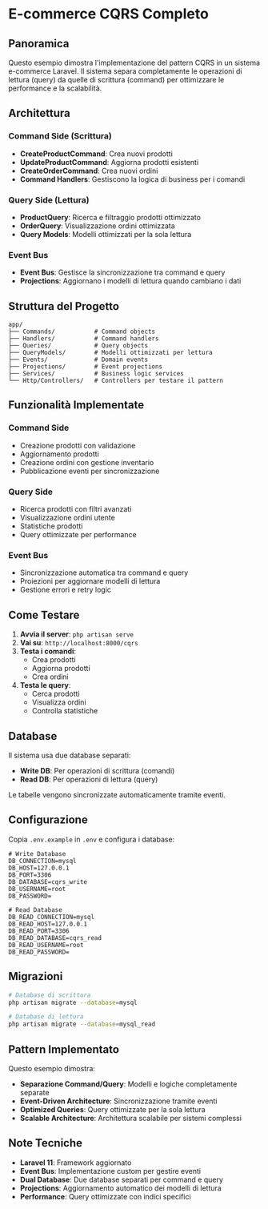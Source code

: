 # E-commerce CQRS Completo

## Panoramica

Questo esempio dimostra l'implementazione del pattern CQRS in un sistema e-commerce Laravel. Il sistema separa completamente le operazioni di lettura (query) da quelle di scrittura (command) per ottimizzare le performance e la scalabilità.

## Architettura

### Command Side (Scrittura)
- **CreateProductCommand**: Crea nuovi prodotti
- **UpdateProductCommand**: Aggiorna prodotti esistenti
- **CreateOrderCommand**: Crea nuovi ordini
- **Command Handlers**: Gestiscono la logica di business per i comandi

### Query Side (Lettura)
- **ProductQuery**: Ricerca e filtraggio prodotti ottimizzato
- **OrderQuery**: Visualizzazione ordini ottimizzata
- **Query Models**: Modelli ottimizzati per la sola lettura

### Event Bus
- **Event Bus**: Gestisce la sincronizzazione tra command e query
- **Projections**: Aggiornano i modelli di lettura quando cambiano i dati

## Struttura del Progetto

```
app/
├── Commands/           # Command objects
├── Handlers/           # Command handlers
├── Queries/            # Query objects
├── QueryModels/        # Modelli ottimizzati per lettura
├── Events/             # Domain events
├── Projections/        # Event projections
├── Services/           # Business logic services
└── Http/Controllers/   # Controllers per testare il pattern
```

## Funzionalità Implementate

### Command Side
-  Creazione prodotti con validazione
-  Aggiornamento prodotti
-  Creazione ordini con gestione inventario
-  Pubblicazione eventi per sincronizzazione

### Query Side
-  Ricerca prodotti con filtri avanzati
-  Visualizzazione ordini utente
-  Statistiche prodotti
-  Query ottimizzate per performance

### Event Bus
-  Sincronizzazione automatica tra command e query
-  Proiezioni per aggiornare modelli di lettura
-  Gestione errori e retry logic

## Come Testare

1. **Avvia il server**: `php artisan serve`
2. **Vai su**: `http://localhost:8000/cqrs`
3. **Testa i comandi**:
   - Crea prodotti
   - Aggiorna prodotti
   - Crea ordini
4. **Testa le query**:
   - Cerca prodotti
   - Visualizza ordini
   - Controlla statistiche

## Database

Il sistema usa due database separati:
- **Write DB**: Per operazioni di scrittura (comandi)
- **Read DB**: Per operazioni di lettura (query)

Le tabelle vengono sincronizzate automaticamente tramite eventi.

## Configurazione

Copia `.env.example` in `.env` e configura i database:

```env
# Write Database
DB_CONNECTION=mysql
DB_HOST=127.0.0.1
DB_PORT=3306
DB_DATABASE=cqrs_write
DB_USERNAME=root
DB_PASSWORD=

# Read Database
DB_READ_CONNECTION=mysql
DB_READ_HOST=127.0.0.1
DB_READ_PORT=3306
DB_READ_DATABASE=cqrs_read
DB_READ_USERNAME=root
DB_READ_PASSWORD=
```

## Migrazioni

```bash
# Database di scrittura
php artisan migrate --database=mysql

# Database di lettura
php artisan migrate --database=mysql_read
```

## Pattern Implementato

Questo esempio dimostra:
- **Separazione Command/Query**: Modelli e logiche completamente separate
- **Event-Driven Architecture**: Sincronizzazione tramite eventi
- **Optimized Queries**: Query ottimizzate per la sola lettura
- **Scalable Architecture**: Architettura scalabile per sistemi complessi

## Note Tecniche

- **Laravel 11**: Framework aggiornato
- **Event Bus**: Implementazione custom per gestire eventi
- **Dual Database**: Due database separati per command e query
- **Projections**: Aggiornamento automatico dei modelli di lettura
- **Performance**: Query ottimizzate con indici specifici
